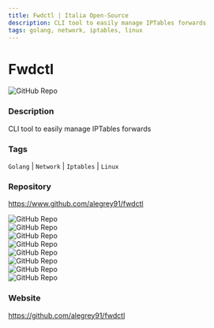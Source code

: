 ```yaml
---
title: Fwdctl | Italia Open-Source
description: CLI tool to easily manage IPTables forwards
tags: golang, network, iptables, linux
---
```

        

# Fwdctl

![GitHub Repo](https://img.shields.io/static/v1?label=category&message=opensource&color=green)

### Description

CLI tool to easily manage IPTables forwards

### Tags

`Golang` | `Network` | `Iptables` | `Linux`

### Repository

https://www.github.com/alegrey91/fwdctl

![GitHub Repo](https://img.shields.io/github/stars/https:/?style=social)<br />![GitHub Repo](https://img.shields.io/github/forks/https:/?style=social)<br />![GitHub Repo](https://img.shields.io/github/v/tag/https:/?style=social)<br />![GitHub Repo](https://img.shields.io/github/contributors/https:/)<br />![GitHub Repo](https://img.shields.io/github/issues-pr/https:/)<br />![GitHub Repo](https://img.shields.io/github/issues/https:/)<br />![GitHub Repo](https://img.shields.io/github/license/https:/)<br />![GitHub Repo](https://img.shields.io/github/last-commit/https:/)<br />

### Website

https://github.com/alegrey91/fwdctl